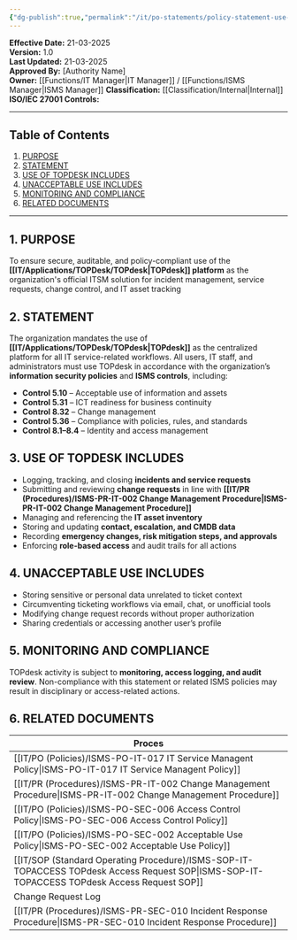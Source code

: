 ```yaml
---
{"dg-publish":true,"permalink":"/it/po-statements/policy-statement-use-of-to-pdesk/","tags":["statement","topdesk"]}
---
```


**Effective Date:** 21-03-2025  
**Version:** 1.0  
**Last Updated:** 21-03-2025  
**Approved By:** [Authority Name]  
**Owner:** [[Functions/IT Manager\|IT Manager]] / [[Functions/ISMS Manager\|ISMS Manager]]
**Classification:** [[Classification/Internal\|Internal]]
**ISO/IEC 27001 Controls:** 

---
## **Table of Contents**  
1. [PURPOSE](#purpose)  
2. [STATEMENT](#statement)  
3. [USE OF TOPDESK INCLUDES](#use-of-topdesk-includes)  
4. [UNACCEPTABLE USE INCLUDES](#unacceptable-use-includes)  
5. [MONITORING AND COMPLIANCE](#monitoring-and-compliance)  
6. [RELATED DOCUMENTS](#related-documents)  
---
## **1. PURPOSE**  
To ensure secure, auditable, and policy-compliant use of the **[[IT/Applications/TOPDesk/TOPdesk\|TOPdesk]] platform** as the organization's official ITSM solution for incident management, service requests, change control, and IT asset tracking
## **2. STATEMENT**
The organization mandates the use of **[[IT/Applications/TOPDesk/TOPdesk\|TOPdesk]]** as the centralized platform for all IT service-related workflows. All users, IT staff, and administrators must use TOPdesk in accordance with the organization’s **information security policies** and **ISMS controls**, including:

- **Control 5.10** – Acceptable use of information and assets
- **Control 5.31** – ICT readiness for business continuity
- **Control 8.32** – Change management
- **Control 5.36** – Compliance with policies, rules, and standards
- **Control 8.1–8.4** – Identity and access management
 
## **3. USE OF TOPDESK INCLUDES** 
 - Logging, tracking, and closing **incidents and service requests**
- Submitting and reviewing **change requests** in line with **[[IT/PR (Procedures)/ISMS-PR-IT-002 Change Management Procedure\|ISMS-PR-IT-002 Change Management Procedure]]**
- Managing and referencing the **IT asset inventory**
- Storing and updating **contact, escalation, and CMDB data**
- Recording **emergency changes, risk mitigation steps, and approvals**
- Enforcing **role-based access** and audit trails for all actions
## **4. UNACCEPTABLE USE INCLUDES**

- Storing sensitive or personal data unrelated to ticket context
- Circumventing ticketing workflows via email, chat, or unofficial tools
- Modifying change request records without proper authorization
- Sharing credentials or accessing another user’s profile
## **5. MONITORING AND COMPLIANCE**  
TOPdesk activity is subject to **monitoring, access logging, and audit review**. Non-compliance with this statement or related ISMS policies may result in disciplinary or access-related actions.
## **6. RELATED DOCUMENTS**  

| Proces                                               |
| ---------------------------------------------------- |
| [[IT/PO (Policies)/ISMS-PO-IT-017 IT Service Managent Policy\|ISMS-PO-IT-017 IT Service Managent Policy]]        |
| [[IT/PR (Procedures)/ISMS-PR-IT-002 Change Management Procedure\|ISMS-PR-IT-002 Change Management Procedure]]       |
| [[IT/PO (Policies)/ISMS-PO-SEC-006 Access Control Policy\|ISMS-PO-SEC-006 Access Control Policy]]            |
| [[IT/PO (Policies)/ISMS-PO-SEC-002 Acceptable Use Policy\|ISMS-PO-SEC-002 Acceptable Use Policy]]            |
| [[IT/SOP (Standard Operating Procedure)/ISMS-SOP-IT-TOPACCESS TOPdesk Access Request SOP\|ISMS-SOP-IT-TOPACCESS TOPdesk Access Request SOP]] |
| Change Request Log                                   |
| [[IT/PR (Procedures)/ISMS-PR-SEC-010 Incident Response Procedure\|ISMS-PR-SEC-010 Incident Response Procedure]]      |








